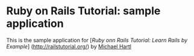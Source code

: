 # Ruby on Rails Tutorial: sample application

This is the sample application for [*Ruby onn Rails Tutorial: Learn Rails by Example*] (http://railstutorial.org/)
by [Michael Hartl](http://michaelhartl.com/)
